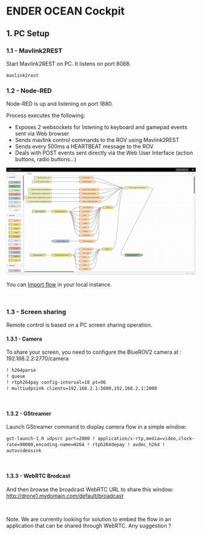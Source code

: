 # ENDER OCEAN Cockpit

## 1. PC Setup

### 1.1 - Mavlink2REST

Start Mavlink2REST on PC. It listens on port 8088.

	mavlink2rest


### 1.2 - Node-RED

Node-RED is up and listening on port 1880. 

Process executes the following:
* Exposes 2 websockets for listening to keyboard and gamepad events sent via Web browser
* Sends mavlink control commands to the ROV using Mavlink2REST
* Sends every 500ms a HEARTBEAT message to the ROV
* Deals with POST events sent directly via the Web User Interface (action buttons, radio buttons...)

![ENDER OCEAN Cockpit Node-RED](https://github.com/enderocean/cockpit/raw/main/img/snapshot_nodered.png "ENDER OCEAN Cockpit Node-RED")

You can [Import flow](https://) in your local instance.

<br>

### 1.3 - Screen sharing

Remote control is based on a PC screen sharing operation. 

#### 1.3.1 - Camera

To share your screen, you need to configure the BlueROV2 camera at : 192.168.2.2:2770/camera

	! h264parse
	! queue
	! rtph264pay config-interval=10 pt=96
	! multiudpsink clients=192.168.2.1:5600,192.168.2.1:2000

<br>


#### 1.3.2 - GStreamer

Launch GStreamer command to display camera flow in a simple window:

	gst-launch-1.0 udpsrc port=2000 ! application/x-rtp,media=video,clock-rate=90000,encoding-name=H264 ! rtph264depay ! avdec_h264 ! autovideosink

<br>


#### 1.3.3 - WebRTC Brodcast

And then browse the broadcast WebRTC URL to share this window: http://drone1.mydomain.com/default/broadcast

<br>

Note. We are currently looking for solution to embed the flow in an application that can be shared through WebRTC. Any suggestion ?


